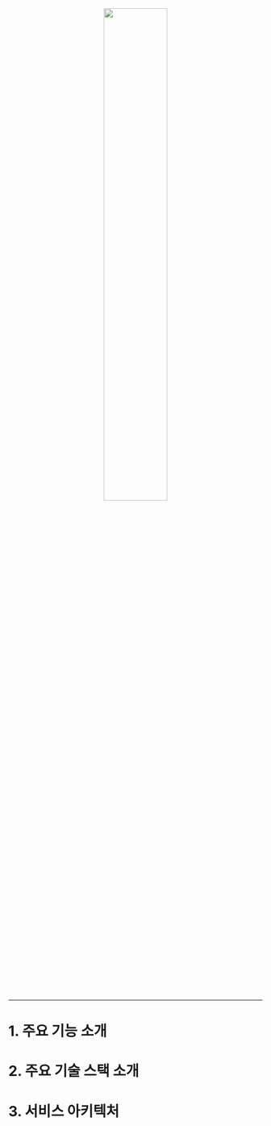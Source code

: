 
<div align="center">
  <img src="./img/로고.PNG" width="50%"/>
</div>

<hr>

# 1. 주요 기능 소개

# 2. 주요 기술 스택 소개

# 3. 서비스 아키텍처

